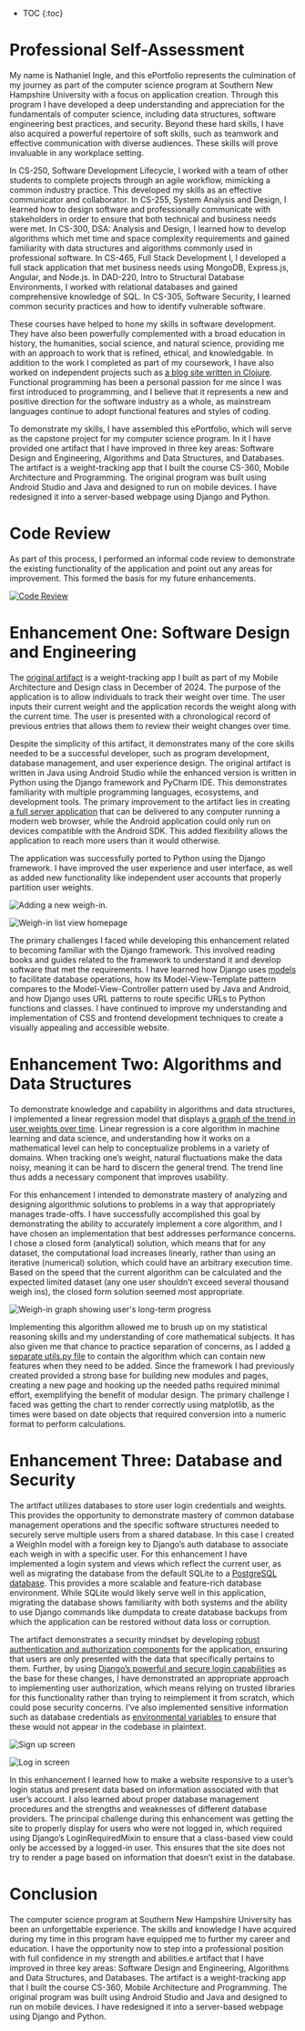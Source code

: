 * TOC
{:toc}

# Professional Self-Assessment

My name is Nathaniel Ingle, and this ePortfolio represents the culmination of my journey as part of the computer science program at Southern New Hampshire University with a focus on application creation. Through this program I have developed a deep understanding and appreciation for the fundamentals of computer science, including data structures, software engineering best practices, and security. Beyond these hard skills, I have also acquired a powerful repertoire of soft skills, such as teamwork and effective communication with diverse audiences. These skills will prove invaluable in any workplace setting.

In CS-250, Software Development Lifecycle, I worked with a team of other students to complete projects through an agile workflow, mimicking a common industry practice. This developed my skills as an effective communicator and collaborator. In CS-255, System Analysis and Design, I learned how to design software and professionally communicate with stakeholders in order to ensure that both technical and business needs were met.  In CS-300, DSA: Analysis and Design, I learned how to develop algorithms which met time and space complexity requirements and gained familiarity with data structures and algorithms commonly used in professional software. In CS-465, Full Stack Development I, I developed a full stack application that met business needs using MongoDB, Express.js, Angular, and Node.js. In DAD-220, Intro to Structural Database Environments, I worked with relational databases and gained comprehensive knowledge of SQL. In CS-305, Software Security, I learned common security practices and how to identify vulnerable software.

These courses have helped to hone my skills in software development. They have also been powerfully complemented with a broad education in history, the humanities, social science, and natural science, providing me with an approach to work that is refined, ethical, and knowledgable. In addition to the work I completed as part of my coursework, I have also worked on independent projects such as [a blog site written in Clojure](https://github.com/wyrxr/my-blog). Functional programming has been a personal passion for me since I was first introduced to programming, and I believe that it represents a new and positive direction for the software industry as a whole, as mainstream languages continue to adopt functional features and styles of coding. 

To demonstrate my skills, I have assembled this ePortfolio, which will serve as the capstone project for my computer science program. In it I have provided one artifact that I have improved in three key areas: Software Design and Engineering, Algorithms and Data Structures, and Databases. The artifact is a weight-tracking app that I built the course CS-360, Mobile Architecture and Programming. The original program was built using Android Studio and Java and designed to run on mobile devices. I have redesigned it into a server-based webpage using Django and Python. 

# Code Review

As part of this process, I performed an informal code review to demonstrate the existing functionality of the application and point out any areas for improvement. This formed the basis for my future enhancements.

[![Code Review](https://img.youtube.com/vi/Q3h_uhPYSYU/maxresdefault.jpg)](https://youtu.be/Q3h_uhPYSYU)

# Enhancement One: Software Design and Engineering

The [original artifact](https://github.com/wyrxr/wyrxr.github.io/tree/main/WeightTrackerAndroidApp) is a weight-tracking app I built as part of my Mobile Architecture and Design class in December of 2024. The purpose of the application is to allow individuals to track their weight over time. The user inputs their current weight and the application records the weight along with the current time. The user is presented with a chronological record of previous entries that allows them to review their weight changes over time.  

Despite the simplicity of this artifact, it demonstrates many of the core skills needed to be a successful developer, such as program development, database management, and user experience design. The original artifact is written in Java using Android Studio while the enhanced version is written in Python using the Django framework and PyCharm IDE. This demonstrates familiarity with multiple programming languages, ecosystems, and development tools. The primary improvement to the artifact lies in creating [a full server application](https://github.com/wyrxr/wyrxr.github.io/tree/main/WeightTrackerDjangoApp) that can be delivered to any computer running a modern web browser, while the Android application could only run on devices compatible with the Android SDK. This added flexibility allows the application to reach more users than it would otherwise.  

The application was successfully ported to Python using the Django framework. I have improved the user experience and user interface, as well as added new functionality like independent user accounts that properly partition user weights.

![Adding a new weigh-in.](https://github.com/wyrxr/wyrxr.github.io/blob/main/images/new-weigh-in.png?raw=true)

![Weigh-in list view homepage](https://github.com/wyrxr/wyrxr.github.io/blob/main/images/listview.png?raw=true)

The primary challenges I faced while developing this enhancement related to becoming familiar with the Django framework. This involved reading books and guides related to the framework to understand it and develop software that met the requirements. I have learned how Django uses [models](https://github.com/wyrxr/wyrxr.github.io/blob/main/WeightTrackerDjangoApp/weighin/models.py#L13-L25) to facilitate database operations, how its Model-View-Template pattern compares to the Model-View-Controller pattern used by Java and Android, and how Django uses URL patterns to route specific URLs to Python functions and classes. I have continued to improve my understanding and implementation of CSS and frontend development techniques to create a visually appealing and accessible website.

# Enhancement Two: Algorithms and Data Structures

To demonstrate knowledge and capability in algorithms and data structures, I implemented a linear regression model that displays [a graph of the trend in user weights over time](https://github.com/wyrxr/wyrxr.github.io/blob/main/WeightTrackerDjangoApp/weighin/views.py#L62-L103). Linear regression is a core algorithm in machine learning and data science, and understanding how it works on a mathematical level can help to conceptualize problems in a variety of domains. When tracking one’s weight, natural fluctuations make the data noisy, meaning it can be hard to discern the general trend. The trend line thus adds a necessary component that improves usability. 

For this enhancement I intended to demonstrate mastery of analyzing and designing algorithmic solutions to problems in a way that appropriately manages trade-offs. I have successfully accomplished this goal by demonstrating the ability to accurately implement a core algorithm, and I have chosen an implementation that best addresses performance concerns. I chose a closed form (analytical) solution, which means that for any dataset, the computational load increases linearly, rather than using an iterative (numerical) solution, which could have an arbitrary execution time. Based on the speed that the current algorithm can be calculated and the expected limited dataset (any one user shouldn’t exceed several thousand weigh ins), the closed form solution seemed most appropriate.  

![Weigh-in graph showing user's long-term progress](https://github.com/wyrxr/wyrxr.github.io/blob/main/images/weight-graph.png?raw=true)

Implementing this algorithm allowed me to brush up on my statistical reasoning skills and my understanding of core mathematical subjects. It has also given me that chance to practice separation of concerns, as I added [a separate utils.py file](https://github.com/wyrxr/wyrxr.github.io/blob/main/WeightTrackerDjangoApp/weighin/utils.py) to contain the algorithm which can contain new features when they need to be added. Since the framework I had previously created provided a strong base for building new modules and pages, creating a new page and hooking up the needed paths required minimal effort, exemplifying the benefit of modular design. The primary challenge I faced was getting the chart to render correctly using matplotlib, as the times were based on date objects that required conversion into a numeric format to perform calculations.  

# Enhancement Three: Database and Security

The artifact utilizes databases to store user login credentials and weights. This provides the opportunity to demonstrate mastery of common database management operations and the specific software structures needed to securely serve multiple users from a shared database. In this case I created a WeighIn model with a foreign key to Django’s auth database to associate each weigh in with a specific user. For this enhancement I have implemented a login system and views which reflect the current user, as well as migrating the database from the default SQLite to a [PostgreSQL database](https://github.com/wyrxr/wyrxr.github.io/blob/main/WeightTrackerDjangoApp/WeightTracker/settings.py#L82). This provides a more scalable and feature-rich database environment. While SQLite would likely serve well in this application, migrating the database shows familiarity with both systems and the ability to use Django commands like dumpdata to create database backups from which the application can be restored without data loss or corruption.  
 
The artifact demonstrates a security mindset by developing [robust authentication and authorization components](https://github.com/wyrxr/wyrxr.github.io/blob/main/WeightTrackerDjangoApp/weighin/views.py#L42-L51) for the application, ensuring that users are only presented with the data that specifically pertains to them. Further, by using [Django’s powerful and secure login capabilities](https://github.com/wyrxr/wyrxr.github.io/tree/main/WeightTrackerDjangoApp/accounts) as the base for these changes, I have demonstrated an appropriate approach to implementing user authorization, which means relying on trusted libraries for this functionality rather than trying to reimplement it from scratch, which could pose security concerns. I’ve also implemented sensitive information such as database credentials as [environmental variables](https://github.com/wyrxr/wyrxr.github.io/blob/main/WeightTrackerDjangoApp/WeightTracker/settings.py#L80-L90) to ensure that these would not appear in the codebase in plaintext.  

![Sign up screen](https://github.com/wyrxr/wyrxr.github.io/blob/main/images/signup.png?raw=true)

![Log in screen](https://github.com/wyrxr/wyrxr.github.io/blob/main/images/login.png?raw=true)

In this enhancement I learned how to make a website responsive to a user’s login status and present data based on information associated with that user’s account. I also learned about proper database management procedures and the strengths and weaknesses of different database providers. The principal challenge during this enhancement was getting the site to properly display for users who were not logged in, which required using Django’s LoginRequiredMixin to ensure that a class-based view could only be accessed by a logged-in user. This ensures that the site does not try to render a page based on information that doesn’t exist in the database.  

# Conclusion

The computer science program at Southern New Hampshire University has been an unforgettable experience. The skills and knowledge I have acquired during my time in this program have equipped me to further my career and education. I have the opportunity now to step into a professional position with full confidence in my strength and abilities.e artifact that I have improved in three key areas: Software Design and Engineering, Algorithms and Data Structures, and Databases. The artifact is a weight-tracking app that I built the course CS-360, Mobile Architecture and Programming. The original program was built using Android Studio and Java and designed to run on mobile devices. I have redesigned it into a server-based webpage using Django and Python. 
